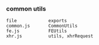 ### common utils

```
file            exports
common.js       CommonUtils
fe.js           FEUtils
xhr.js          utils, xhrRequest
```